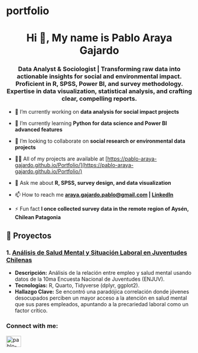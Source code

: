 # portfolio
<h1 align="center">Hi 👋, My name is Pablo Araya Gajardo</h1>
<h3 align="center">Data Analyst & Sociologist | Transforming raw data into actionable insights for social and environmental impact. Proficient in R, SPSS, Power BI, and survey methodology. Expertise in data visualization, statistical analysis, and crafting clear, compelling reports.</h3>

- 🔭 I’m currently working on **data analysis for social impact projects**

- 🌱 I’m currently learning **Python for data science and Power BI advanced features**

- 👯 I’m looking to collaborate on **social research or environmental data projects**

- 👨‍💻 All of my projects are available at [https://pablo-araya-gajardo.github.io/Portfolio/](https://pablo-araya-gajardo.github.io/Portfolio/)

- 💬 Ask me about **R, SPSS, survey design, and data visualization**

- 📫 How to reach me **araya.gajardo.pablo@gmail.com | [LinkedIn](https://www.linkedin.com/in/pabloarayagajardo)**

- ⚡ Fun fact **I once collected survey data in the remote region of Aysén, Chilean Patagonia**

## 📂 Proyectos

### 1. [Análisis de Salud Mental y Situación Laboral en Juventudes Chilenas](analisis-enjuv-chile/README.md)
*   **Descripción:** Análisis de la relación entre empleo y salud mental usando datos de la 10ma Encuesta Nacional de Juventudes (ENJUV).
*   **Tecnologías:** R, Quarto, Tidyverse (dplyr, ggplot2).
*   **Hallazgo Clave:** Se encontró una paradójica correlación donde jóvenes desocupados perciben un mayor acceso a la atención en salud mental que sus pares empleados, apuntando a la precariedad laboral como un factor crítico.

<h3 align="left">Connect with me:</h3>
<p align="left">
<a href="https://linkedin.com/in/pablo-araya-gajardo" target="blank"><img align="center" src="https://raw.githubusercontent.com/rahuldkjain/github-profile-readme-generator/master/src/images/icons/Social/linked-in-alt.svg" alt="pablo-araya-gajardo" height="30" width="40" /></a>
</p>
